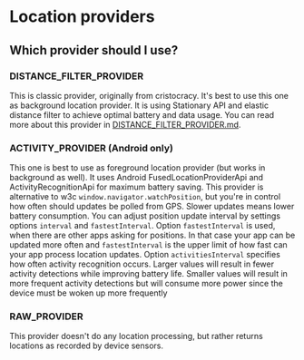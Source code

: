 # Location providers

## Which provider should I use?

### DISTANCE_FILTER_PROVIDER

This is classic provider, originally from cristocracy. It's best to use this one as background location provider. It is using Stationary API and elastic distance filter to achieve optimal battery and data usage. You can read more about this provider in [DISTANCE_FILTER_PROVIDER.md](/DISTANCE_FILTER_PROVIDER.md).

### ACTIVITY_PROVIDER (Android only)

This one is best to use as foreground location provider (but works in background as well). It uses Android FusedLocationProviderApi and ActivityRecognitionApi for maximum battery saving. This provider is alternative to w3c ```window.navigator.watchPosition```, but you're in control how often should updates be polled from GPS. Slower updates means lower battery consumption. You can adjust position update interval by settings options ```interval``` and ```fastestInterval```. Option ```fastestInterval``` is used, when there are other apps asking for positions. In that case your app can be updated more often and ```fastestInterval``` is the upper limit of how fast can your app process location updates. Option ```activitiesInterval``` specifies how often activity recognition occurs. Larger values will result in fewer activity detections while improving battery life. Smaller values will result in more frequent activity detections but will consume more power since the device must be woken up more frequently

### RAW_PROVIDER

This provider doesn't do any location processing, but rather returns locations as recorded by device sensors.
